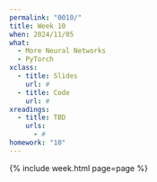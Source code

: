 ```yaml
---
permalink: "0010/"
title: Week 10
when: 2024/11/05
what:
  - More Neural Networks
  - PyTorch
xclass:
  - title: Slides
    url: #
  - title: Code
    url: #
xreadings:
  - title: TBD
    urls:
      - #
homework: "10"
---
```

{% include week.html page=page %}
